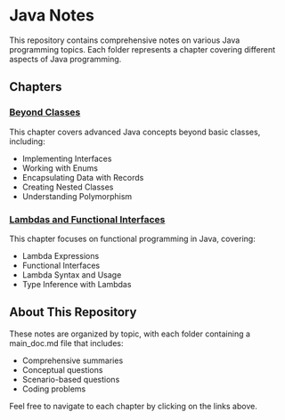 # Java Notes

This repository contains comprehensive notes on various Java programming topics. Each folder represents a chapter covering different aspects of Java programming.

## Chapters

### [Beyond Classes](beyond_classes/main_doc.md)

This chapter covers advanced Java concepts beyond basic classes, including:
- Implementing Interfaces
- Working with Enums
- Encapsulating Data with Records
- Creating Nested Classes
- Understanding Polymorphism

### [Lambdas and Functional Interfaces](lambdas_and_functional_interfaces/main_doc.md)

This chapter focuses on functional programming in Java, covering:
- Lambda Expressions
- Functional Interfaces
- Lambda Syntax and Usage
- Type Inference with Lambdas

## About This Repository

These notes are organized by topic, with each folder containing a main_doc.md file that includes:
- Comprehensive summaries
- Conceptual questions
- Scenario-based questions
- Coding problems

Feel free to navigate to each chapter by clicking on the links above.

